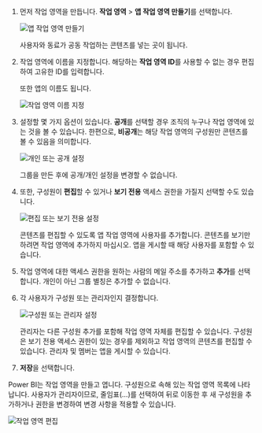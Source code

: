 1. 먼저 작업 영역을 만듭니다. **작업 영역** > **앱 작업 영역 만들기**를 선택합니다.
   
     ![앱 작업 영역 만들기](media/powerbi-service-create-app-workspace/power-bi-create-app-workspace.png)
   
    사용자와 동료가 공동 작업하는 콘텐츠를 넣는 곳이 됩니다.
2. 작업 영역에 이름을 지정합니다. 해당하는 **작업 영역 ID**를 사용할 수 없는 경우 편집하여 고유한 ID를 입력합니다.
   
     또한 앱의 이름도 됩니다.
   
     ![작업 영역 이름 지정](media/powerbi-service-create-app-workspace/power-bi-apps-create-workspace-name.png)
3. 설정할 몇 가지 옵션이 있습니다. **공개**를 선택할 경우 조직의 누구나 작업 영역에 있는 것을 볼 수 있습니다. 한편으로, **비공개**는 해당 작업 영역의 구성원만 콘텐츠를 볼 수 있음을 의미합니다.
   
     ![개인 또는 공개 설정](media/powerbi-service-create-app-workspace/power-bi-apps-create-workspace-private-public.png)
   
    그룹을 만든 후에 공개/개인 설정을 변경할 수 없습니다.
4. 또한, 구성원이 **편집**할 수 있거나 **보기 전용** 액세스 권한을 가질지 선택할 수도 있습니다.
   
     ![편집 또는 보기 전용 설정](media/powerbi-service-create-app-workspace/power-bi-apps-create-workspace-members-edit.png)
   
     콘텐츠를 편집할 수 있도록 앱 작업 영역에 사용자를 추가합니다. 콘텐츠를 보기만 하려면 작업 영역에 추가하지 마십시오. 앱을 게시할 때 해당 사용자를 포함할 수 있습니다.
5. 작업 영역에 대한 액세스 권한을 원하는 사람의 메일 주소를 추가하고 **추가**를 선택합니다. 개인이 아닌 그룹 별칭은 추가할 수 없습니다.
6. 각 사용자가 구성원 또는 관리자인지 결정합니다.
   
     ![구성원 또는 관리자 설정](media/powerbi-service-create-app-workspace/power-bi-apps-create-workspace-admin.png)
   
    관리자는 다른 구성원 추가를 포함해 작업 영역 자체를 편집할 수 있습니다. 구성원은 보기 전용 액세스 권한이 있는 경우를 제외하고 작업 영역의 콘텐츠를 편집할 수 있습니다. 관리자 및 멤버는 앱을 게시할 수 있습니다.
7. **저장**을 선택합니다.

Power BI는 작업 영역을 만들고 엽니다. 구성원으로 속해 있는 작업 영역 목록에 나타납니다. 사용자가 관리자이므로, 줄임표(…)를 선택하여 뒤로 이동한 후 새 구성원을 추가하거나 권한을 변경하여 변경 사항을 적용할 수 있습니다.

![작업 영역 편집](media/powerbi-service-create-app-workspace/power-bi-apps-edit-workspace-ellipsis.png)

